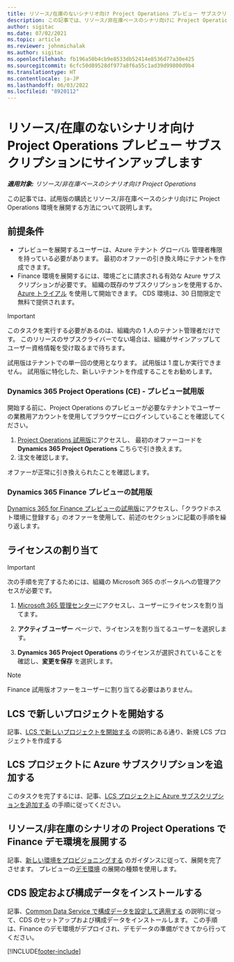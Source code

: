 ```yaml
---
title: リソース/在庫のないシナリオ向け Project Operations プレビュー サブスクリプションにサインアップします
description: この記事では、リソース/非在庫ベースのシナリ向けに Project Operations を購読および展開する方法について説明します。
author: sigitac
ms.date: 07/02/2021
ms.topic: article
ms.reviewer: johnmichalak
ms.author: sigitac
ms.openlocfilehash: fb196a50b4cb9e8533db52414e8536d77a30e425
ms.sourcegitcommit: 6cfc50d89528df977a8f6a55c1ad39d99800d9b4
ms.translationtype: HT
ms.contentlocale: ja-JP
ms.lasthandoff: 06/03/2022
ms.locfileid: "8920112"
---
```

# <a name="sign-up-for-project-operations-preview-subscriptions-for-resource-non-stocked-scenarios"></a>リソース/在庫のないシナリオ向け Project Operations プレビュー サブスクリプションにサインアップします

_**適用対象:** リソース/非在庫ベースのシナリオ向け Project Operations_



この記事では、試用版の購読とリソース/非在庫ベースのシナリ向けに Project Operations 環境を展開する方法について説明します。

## <a name="prerequisites"></a>前提条件
- プレビューを展開するユーザーは、Azure テナント グローバル 管理者権限を持っている必要があります。 最初のオファーの引き換え時にテナントを作成できます。 
- Finance 環境を展開するには、環境ごとに請求される有効な Azure サブスクリプションが必要です。 組織の既存のサブスクリプションを使用するか、[Azure トライアル](https://azure.microsoft.com/free/) を使用して開始できます。 CDS 環境は、30 日間限定で無料で提供されます。

> [!IMPORTANT]
> このタスクを実行する必要があるのは、組織内の 1 人のテナント管理者だけです。 このリリースのサブスクライバーでない場合は、組織がサインアップしてユーザー資格情報を受け取るまで待ちます。
> 
> 試用版はテナントでの単一回の使用となります。 試用版は 1 度しか実行できません。 試用版に特化した、新しいテナントを作成することをお勧めします。


### <a name="dynamics-365-project-operations-ce---preview-trial"></a>Dynamics 365 Project Operations (CE) - プレビュー試用版 

開始する前に、Project Operations のプレビューが必要なテナントでユーザーの業務用アカウントを使用してブラウザーにログインしていることを確認してください。

1. [Project Operations 試用版](https://aka.ms/try-po)にアクセスし、 最初のオファーコードを **Dynamics 365 Project Operations** こちらで引き換えます。
2. 注文を確認します。

  オファーが正常に引き換えられたことを確認します。

### <a name="dynamics-365-finance-preview-trial"></a>Dynamics 365 Finance プレビューの試用版

[Dynamics 365 for Finance プレビューの試用版](https://aka.ms/trypoche)にアクセスし、「クラウドホスト環境に登録する」のオファーを使用して、前述のセクションに記載の手順を繰り返します。  

## <a name="assign-licenses"></a>ライセンスの割り当て

> [!IMPORTANT]
> 次の手順を完了するためには、組織の Microsoft 365 のポータルへの管理アクセスが必要です。

1. [Microsoft 365 管理センター](https://portal.office.com/)にアクセスし、ユーザーにライセンスを割り当てます。

2. **アクティブ ユーザー** ページで、ライセンスを割り当てるユーザーを選択します。

3. **Dynamics 365 Project Operations** のライセンスが選択されていることを確認し、**変更を保存** を選択します。

> [!NOTE]
> Finance 試用版オファーをユーザーに割り当てる必要はありません。

## <a name="start-a-new-project-in-lcs"></a>LCS で新しいプロジェクトを開始する

記事、[LCS で新しいプロジェクトを開始する](create-lcs-project.md) の説明にある通り、新規 LCS プロジェクトを作成する

## <a name="add-an-azure-subscription-to-an-lcs-project"></a>LCS プロジェクトに Azure サブスクリプションを追加する

このタスクを完了するには、記事、[LCS プロジェクトに Azure サブスクリプションを追加する](resource-add-azure-subscription-lcs-project.md) の手順に従ってください。

## <a name="deploy-finance-demo-environment-with-project-operations-for-resourcenon-stocked-scenarios"></a>リソース/非在庫のシナリオの Project Operations で Finance デモ環境を展開する

記事、[新しい環境をプロビジョニングする](resource-provision-new-environment.md) のガイダンスに従って、展開を完了させます。 プレビューの[デモ環境](/dynamics365/fin-ops-core/dev-itpro/deployment/deploy-demo-environment) の展開の種類を使用します。 

## <a name="install-cds-setup-and-configuration-data"></a>CDS 設定および構成データをインストールする

記事、[Common Data Service で構成データを設定して適用する](resource-apply-pro-setup-config-data.md) の説明に従って、CDS のセットアップおよび構成データをインストールします。
この手順は、Finance のデモ環境がデプロイされ、デモデータの準備ができてから行ってください。


[!INCLUDE[footer-include](../includes/footer-banner.md)]
